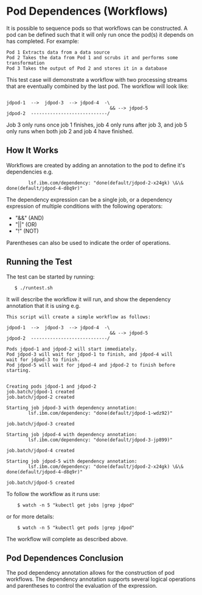 # Pod Dependences (Workflows)

It is possible to sequence pods so that workflows can be constructed.
A pod can be defined such that it will only run once the pod(s) it depends on has completed.  For example:
```
Pod 1 Extracts data from a data source
Pod 2 Takes the data from Pod 1 and scrubs it and performs some transformation
Pod 3 Takes the output of Pod 2 and stores it in a database
```
This test case will demonstrate a workflow with two processing streams that are 
eventually combined by the last pod.  The workflow will look like:
```

jdpod-1  -->  jdpod-3  --> jdpod-4  -\
                                      && --> jdpod-5
jdpod-2  ----------------------------/

```

Job 3 only runs once job 1 finishes, job 4 only runs after job 3, and job 5 only 
runs when both job 2 and job 4 have finished.

## How It Works

Workflows are created by adding an annotation to the pod to define it's dependencies e.g.
```
        lsf.ibm.com/dependency: "done(default/jdpod-2-x24gk) \&\& done(default/jdpod-4-d8q9r)"
```

The dependency expression can be a single job, or a dependency expression of multiple conditions with the following operators: 
* "&&" (AND) 
* "||" (OR)
* "!" (NOT)

Parentheses can also be used to indicate the order of operations.


## Running the Test

The test can be started by running:
```
   $ ./runtest.sh
```

It will describe the workflow it will run, and show the dependency annotation that it is using e.g.
```
This script will create a simple workflow as follows:

jdpod-1  -->  jdpod-3  --> jdpod-4  -\
                                      && --> jdpod-5
jdpod-2  ----------------------------/

Pods jdpod-1 and jdpod-2 will start immediately.
Pod jdpod-3 will wait for jdpod-1 to finish, and jdpod-4 will
wait for jdpod-3 to finish.
Pod jdpod-5 will wait for jdpod-4 and jdpod-2 to finish before
starting.


Creating pods jdpod-1 and jdpod-2
job.batch/jdpod-1 created
job.batch/jdpod-2 created

Starting job jdpod-3 with dependency annotation:
        lsf.ibm.com/dependency: "done(default/jdpod-1-wdz92)"

job.batch/jdpod-3 created

Starting job jdpod-4 with dependency annotation:
        lsf.ibm.com/dependency: "done(default/jdpod-3-jp899)"

job.batch/jdpod-4 created

Starting job jdpod-5 with dependency annotation:
        lsf.ibm.com/dependency: "done(default/jdpod-2-x24gk) \&\& done(default/jdpod-4-d8q9r)"

job.batch/jdpod-5 created
```

To follow the workflow as it runs use:
```
    $ watch -n 5 "kubectl get jobs |grep jdpod"
```
or for more details:
```
    $ watch -n 5 "kubectl get pods |grep jdpod"
```

The workflow will complete as described above.

## Pod Dependences Conclusion
The pod dependency annotation allows for the construction of pod workflows.  The dependency annotation supports several logical operations and parentheses to control the evaluation of the expression.   
